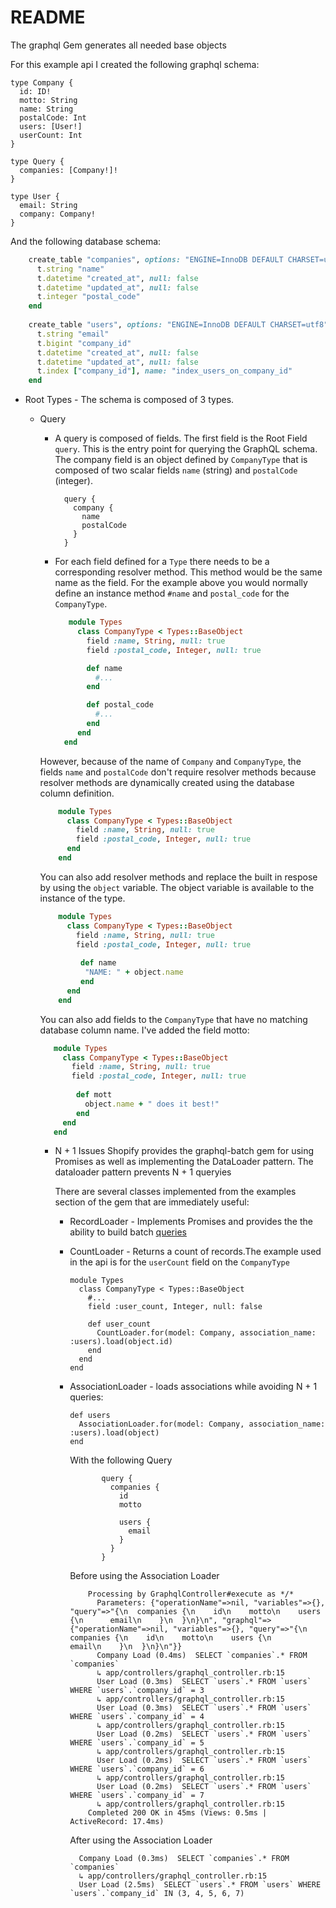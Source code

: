 # README

The graphql Gem generates all needed base objects

For this example api I created the following graphql schema:

```
type Company {
  id: ID!
  motto: String
  name: String
  postalCode: Int
  users: [User!]
  userCount: Int
}

type Query {
  companies: [Company!]!
}

type User {
  email: String
  company: Company!
}
```

And the following database schema:

```ruby
    create_table "companies", options: "ENGINE=InnoDB DEFAULT CHARSET=utf8", force: :cascade do |t|
      t.string "name"
      t.datetime "created_at", null: false
      t.datetime "updated_at", null: false
      t.integer "postal_code"
    end
  
    create_table "users", options: "ENGINE=InnoDB DEFAULT CHARSET=utf8", force: :cascade do |t|
      t.string "email"
      t.bigint "company_id"
      t.datetime "created_at", null: false
      t.datetime "updated_at", null: false
      t.index ["company_id"], name: "index_users_on_company_id"
    end
```

* Root Types - The schema is composed of 3 types. 
  * Query
    * A query is composed of fields. The first field is the Root Field `query`. This is the entry
    point for querying the GraphQL schema. The company field is an object defined by `CompanyType`
    that is composed of two scalar fields `name` (string) and  `postalCode` (integer).
    
        ``` 
          query {
            company {
              name
              postalCode
            }
          }
        ```

    * For each field defined for a `Type` there needs to be a corresponding resolver method. This 
    method would be the same name as the field. For the example above you would normally define an
    instance method `#name` and `postal_code` for the `CompanyType`. 
    
        ```ruby
           module Types
             class CompanyType < Types::BaseObject
               field :name, String, null: true
               field :postal_code, Integer, null: true
        
               def name 
                 #...
               end
        
               def postal_code 
                 #...
               end    
             end
          end
        ```
      
    However, because of the name
    of `Company` and `CompanyType`, the fields `name` and `postalCode` don't require resolver methods
    because resolver methods are dynamically created using the database column definition.  
        
       ```ruby
           module Types
             class CompanyType < Types::BaseObject
               field :name, String, null: true
               field :postal_code, Integer, null: true
             end
           end
       ```    
    
    You can also add resolver methods and replace the built in respose by using
    the `object` variable. The object variable is available to the instance of the
    type.
    
       ```ruby
           module Types
             class CompanyType < Types::BaseObject
               field :name, String, null: true
               field :postal_code, Integer, null: true
        
                def name 
                 "NAME: " + object.name
                end
             end
           end
       ```
    
    You can also add fields to the `CompanyType` that have no matching database
    column name. I've added the field motto:

       ```ruby
          module Types
            class CompanyType < Types::BaseObject
              field :name, String, null: true
              field :postal_code, Integer, null: true
        
               def mott 
                 object.name + " does it best!"
               end
            end
          end
       ```
    
    * N + 1 Issues
      Shopify provides the graphql-batch gem for using Promises as well as implementing the DataLoader pattern.
      The dataloader pattern prevents N + 1 queryies 
        
      There are several classes implemented from the examples section of the gem that are immediately useful:
        - RecordLoader - Implements Promises and provides the the ability to build batch 
        [queries](https://github.com/Shopify/graphql-batch#promises)
        - CountLoader - Returns a count of records.The example used in the api is for the 
        `userCount` field on the `CompanyType`
            ```
            module Types
              class CompanyType < Types::BaseObject
                #...
                field :user_count, Integer, null: false
            
                def user_count
                  CountLoader.for(model: Company, association_name: :users).load(object.id)
                end
              end
            end
            ```  
            
        - AssociationLoader - loads associations while avoiding N + 1 queries:

            ```
            def users
              AssociationLoader.for(model: Company, association_name: :users).load(object)
            end
            ```
      
            With the following Query
    
             ```
                    query {
                      companies {
                        id
                        motto
                      
                        users {
                          email
                        }
                      }
                    }
             ```
               
            Before using the Association Loader 
         
            ```
                Processing by GraphqlController#execute as */*
                  Parameters: {"operationName"=>nil, "variables"=>{}, "query"=>"{\n  companies {\n    id\n    motto\n    users {\n      email\n    }\n  }\n}\n", "graphql"=>{"operationName"=>nil, "variables"=>{}, "query"=>"{\n  companies {\n    id\n    motto\n    users {\n      email\n    }\n  }\n}\n"}}
                  Company Load (0.4ms)  SELECT `companies`.* FROM `companies`
                  ↳ app/controllers/graphql_controller.rb:15
                  User Load (0.3ms)  SELECT `users`.* FROM `users` WHERE `users`.`company_id` = 3
                  ↳ app/controllers/graphql_controller.rb:15
                  User Load (0.3ms)  SELECT `users`.* FROM `users` WHERE `users`.`company_id` = 4
                  ↳ app/controllers/graphql_controller.rb:15
                  User Load (0.2ms)  SELECT `users`.* FROM `users` WHERE `users`.`company_id` = 5
                  ↳ app/controllers/graphql_controller.rb:15
                  User Load (0.2ms)  SELECT `users`.* FROM `users` WHERE `users`.`company_id` = 6
                  ↳ app/controllers/graphql_controller.rb:15
                  User Load (0.2ms)  SELECT `users`.* FROM `users` WHERE `users`.`company_id` = 7
                  ↳ app/controllers/graphql_controller.rb:15
                Completed 200 OK in 45ms (Views: 0.5ms | ActiveRecord: 17.4ms)
            ```
        
          After using the Association Loader
        
          ```
            Company Load (0.3ms)  SELECT `companies`.* FROM `companies`
            ↳ app/controllers/graphql_controller.rb:15
            User Load (2.5ms)  SELECT `users`.* FROM `users` WHERE `users`.`company_id` IN (3, 4, 5, 6, 7)
          ```


